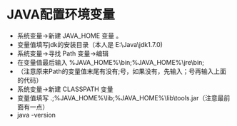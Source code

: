 # JAVA配置环境变量

* 系统变量→新建 JAVA_HOME 变量 。
* 变量值填写jdk的安装目录（本人是 E:\Java\jdk1.7.0)
* 系统变量→寻找 Path 变量→编辑
* 在变量值最后输入 %JAVA_HOME%\bin;%JAVA_HOME%\jre\bin;
* （注意原来Path的变量值末尾有没有;号，如果没有，先输入；号再输入上面的代码）
* 系统变量→新建 CLASSPATH 变量
* 变量值填写   .;%JAVA_HOME%\lib;%JAVA_HOME%\lib\tools.jar（注意最前面有一点）
* java -version